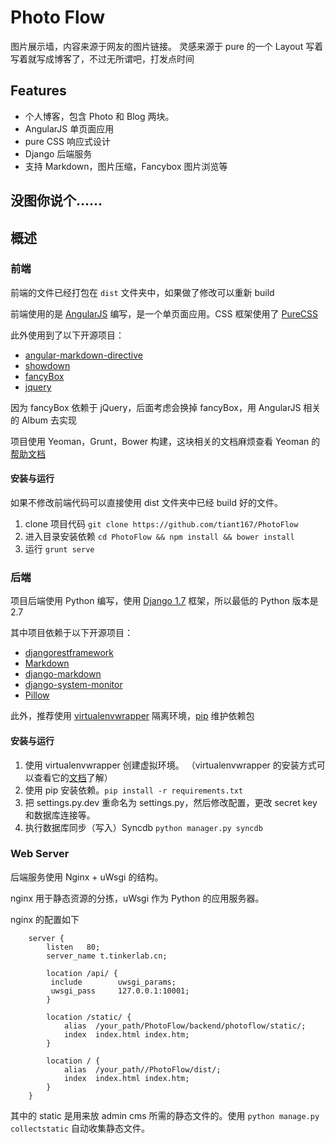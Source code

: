 # Photo Flow
图片展示墙，内容来源于网友的图片链接。
灵感来源于 pure 的一个 Layout
写着写着就写成博客了，不过无所谓吧，打发点时间
## Features
- 个人博客，包含 Photo 和 Blog 两块。
- AngularJS 单页面应用
- pure CSS 响应式设计
- Django 后端服务
- 支持 Markdown，图片压缩，Fancybox 图片浏览等

## 没图你说个……


## 概述

### 前端
前端的文件已经打包在 `dist` 文件夹中，如果做了修改可以重新 build

前端使用的是 [AngularJS](https://angularjs.org/ "AngularJS") 编写，是一个单页面应用。CSS 框架使用了 [PureCSS](https://github.com/yahoo/pure/ "PureCss")

此外使用到了以下开源项目：

- [angular-markdown-directive](https://github.com/btford/angular-markdown-directive "angular-markdown-directive")
- [showdown](https://github.com/showdownjs/showdown "showdown")
- [fancyBox](https://github.com/fancyapps/fancyBox "fancyBox")
- [jquery](https://github.com/jquery/jquery "jquery")

因为 fancyBox 依赖于 jQuery，后面考虑会换掉 fancyBox，用 AngularJS 相关的 Album 去实现

项目使用 Yeoman，Grunt，Bower 构建，这块相关的文档麻烦查看 Yeoman 的[帮助文档](http://yeoman.io/learning/index.html "Yeoman")

#### 安装与运行

如果不修改前端代码可以直接使用 dist 文件夹中已经 build 好的文件。

1. clone 项目代码 `git clone https://github.com/tiant167/PhotoFlow`
2. 进入目录安装依赖 `cd PhotoFlow && npm install && bower install`
3. 运行 `grunt serve`

### 后端

项目后端使用 Python 编写，使用 [Django 1.7](https://github.com/django/django "Django") 框架，所以最低的 Python 版本是 2.7

其中项目依赖于以下开源项目：

- [djangorestframework](https://github.com/tomchristie/django-rest-framework/ "https://github.com/tomchristie/django-rest-framework/")
- [Markdown](https://github.com/waylan/Python-Markdown "Markdown")
- [django-markdown](https://github.com/klen/django_markdown "django-markdown")
- [django-system-monitor](https://github.com/hakanzy/django-system-monitor "django-system-monitor")
- [Pillow](https://github.com/python-pillow/Pillow "Pillow")

此外，推荐使用 [virtualenvwrapper](https://github.com/bernardofire/virtualenvwrapper "virtualenvwrapper") 隔离环境，[pip](https://github.com/pypa/pip "pip") 维护依赖包

#### 安装与运行

1. 使用 virtualenvwrapper 创建虚拟环境。 （virtualenvwrapper 的安装方式可以查看它的[文档](https://virtualenvwrapper.readthedocs.org/en/latest/ "virtualenvwrapper")了解）
2. 使用 pip 安装依赖。`pip install -r requirements.txt`
2. 把 settings.py.dev 重命名为 settings.py，然后修改配置，更改 secret key 和数据库连接等。
3. 执行数据库同步（写入）Syncdb `python manager.py syncdb`

### Web Server

后端服务使用 Nginx + uWsgi 的结构。

nginx 用于静态资源的分拣，uWsgi 作为 Python 的应用服务器。

nginx 的配置如下

        server {
            listen   80;
            server_name t.tinkerlab.cn;

            location /api/ {
             include        uwsgi_params;
             uwsgi_pass     127.0.0.1:10001;
            }

            location /static/ {
                alias  /your_path/PhotoFlow/backend/photoflow/static/;
                index  index.html index.htm;
            }

            location / {
                alias  /your_path//PhotoFlow/dist/;
                index  index.html index.htm;
            }
        }

其中的 static 是用来放 admin cms 所需的静态文件的。使用 `python manage.py collectstatic` 自动收集静态文件。
